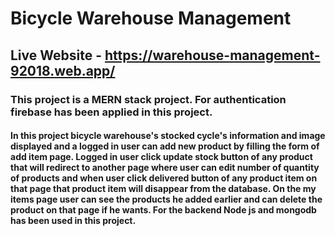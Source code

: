 # Bicycle Warehouse Management
## Live Website - https://warehouse-management-92018.web.app/
### This project is a MERN stack project. For authentication firebase has been applied in this project.
#### In this project  bicycle warehouse's stocked cycle's information and image displayed and a logged in user can add new product by filling the form of add item page. Logged in user click update stock button of any product that will redirect to another page where user can edit number of quantity of products and when user click delivered button of any product item on that page that product item will disappear from the database. On the my items page user can see the products he added earlier and can delete the product on that page if he wants. For the backend Node js and mongodb has been used in this project.   